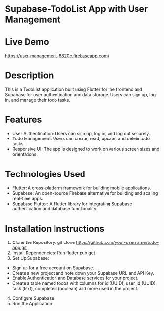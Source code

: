 # Supabase-TodoList App with User Management
# Live Demo
https://user-management-8820c.firebaseapp.com/
# Description
This is a TodoList application built using Flutter for the frontend and Supabase for user authentication and data storage. Users can sign up, log in, and manage their todo tasks.
# Features
- User Authentication: Users can sign up, log in, and log out securely.
- Todo Management: Users can create, read, update, and delete todo tasks.
- Responsive UI: The app is designed to work on various screen sizes and orientations.
# Technologies Used
- Flutter: A cross-platform framework for building mobile applications.
- Supabase: An open-source Firebase alternative for building and scaling real-time apps.
- Supabase Flutter: A Flutter library for integrating Supabase authentication and database functionality.
# Installation Instructions
1. Clone the Repository:
   git clone https://github.com/your-username/todo-app.git
2. Install Dependencies:
   Run flutter pub get
3. Set Up Supabase:
  - Sign up for a free account on Supabase.
  - Create a new project and note down your Supabase URL and API Key.
  - Enable Authentication and Database services for your project.
  - Create a table named todos with columns for id (UUID), user_id (UUID), task (text), completed (boolean) and more used in the project.
4. Configure Supabase
5. Run the Application
